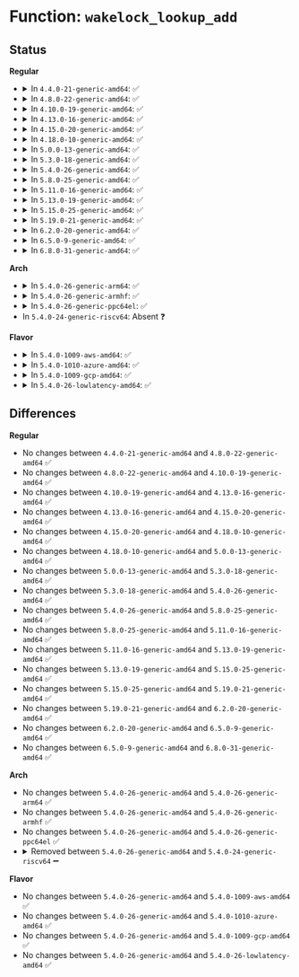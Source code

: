 # Function: <code>wakelock_lookup_add</code>

## Status
<b>Regular</b>
<ul>
<li>
<details>
<summary>In <code>4.4.0-21-generic-amd64</code>: ✅</summary>

```c
struct wakelock * wakelock_lookup_add(const char * name, size_t len, bool add_if_not_found)
```

```json
{
  "name": "wakelock_lookup_add",
  "collision_type": "Unique Static",
  "inline_type": "No",
  "funcs": [
    {
      "addr": 18446744071579721824,
      "name": "wakelock_lookup_add",
      "external": false,
      "loc": "kernel/power/wakelock.c:149",
      "file": "kernel/power/wakelock.c",
      "inline": "seen, unknown",
      "caller_inline": [],
      "caller_func": [
        "kernel/power/wakelock.c:pm_wake_lock",
        "kernel/power/wakelock.c:pm_wake_unlock"
      ]
    }
  ],
  "symbols": [
    {
      "addr": 18446744071579721824,
      "name": "wakelock_lookup_add",
      "section": ".text",
      "bind": "STB_LOCAL",
      "size": 354
    }
  ]
}
```
</details>
</li>
<li>
<details>
<summary>In <code>4.8.0-22-generic-amd64</code>: ✅</summary>

```c
struct wakelock * wakelock_lookup_add(const char * name, size_t len, bool add_if_not_found)
```

```json
{
  "name": "wakelock_lookup_add",
  "collision_type": "Unique Static",
  "inline_type": "No",
  "funcs": [
    {
      "addr": 18446744071579741920,
      "name": "wakelock_lookup_add",
      "external": false,
      "loc": "kernel/power/wakelock.c:149",
      "file": "kernel/power/wakelock.c",
      "inline": "seen, unknown",
      "caller_inline": [],
      "caller_func": [
        "kernel/power/wakelock.c:pm_wake_unlock",
        "kernel/power/wakelock.c:pm_wake_lock"
      ]
    }
  ],
  "symbols": [
    {
      "addr": 18446744071579741920,
      "name": "wakelock_lookup_add",
      "section": ".text",
      "bind": "STB_LOCAL",
      "size": 356
    }
  ]
}
```
</details>
</li>
<li>
<details>
<summary>In <code>4.10.0-19-generic-amd64</code>: ✅</summary>

```c
struct wakelock * wakelock_lookup_add(const char * name, size_t len, bool add_if_not_found)
```

```json
{
  "name": "wakelock_lookup_add",
  "collision_type": "Unique Static",
  "inline_type": "No",
  "funcs": [
    {
      "addr": 18446744071579769264,
      "name": "wakelock_lookup_add",
      "external": false,
      "loc": "kernel/power/wakelock.c:149",
      "file": "kernel/power/wakelock.c",
      "inline": "seen, unknown",
      "caller_inline": [],
      "caller_func": [
        "kernel/power/wakelock.c:pm_wake_unlock",
        "kernel/power/wakelock.c:pm_wake_lock"
      ]
    }
  ],
  "symbols": [
    {
      "addr": 18446744071579769264,
      "name": "wakelock_lookup_add",
      "section": ".text",
      "bind": "STB_LOCAL",
      "size": 356
    }
  ]
}
```
</details>
</li>
<li>
<details>
<summary>In <code>4.13.0-16-generic-amd64</code>: ✅</summary>

```c
struct wakelock * wakelock_lookup_add(const char * name, size_t len, bool add_if_not_found)
```

```json
{
  "name": "wakelock_lookup_add",
  "collision_type": "Unique Static",
  "inline_type": "No",
  "funcs": [
    {
      "addr": 18446744071579765456,
      "name": "wakelock_lookup_add",
      "external": false,
      "loc": "kernel/power/wakelock.c:149",
      "file": "kernel/power/wakelock.c",
      "inline": "seen, unknown",
      "caller_inline": [],
      "caller_func": [
        "kernel/power/wakelock.c:pm_wake_unlock",
        "kernel/power/wakelock.c:pm_wake_lock"
      ]
    }
  ],
  "symbols": [
    {
      "addr": 18446744071579765456,
      "name": "wakelock_lookup_add",
      "section": ".text",
      "bind": "STB_LOCAL",
      "size": 369
    }
  ]
}
```
</details>
</li>
<li>
<details>
<summary>In <code>4.15.0-20-generic-amd64</code>: ✅</summary>

```c
struct wakelock * wakelock_lookup_add(const char * name, size_t len, bool add_if_not_found)
```

```json
{
  "name": "wakelock_lookup_add",
  "collision_type": "Unique Static",
  "inline_type": "No",
  "funcs": [
    {
      "addr": 18446744071579798944,
      "name": "wakelock_lookup_add",
      "external": false,
      "loc": "kernel/power/wakelock.c:150",
      "file": "kernel/power/wakelock.c",
      "inline": "seen, unknown",
      "caller_inline": [],
      "caller_func": [
        "kernel/power/wakelock.c:pm_wake_unlock",
        "kernel/power/wakelock.c:pm_wake_lock"
      ]
    }
  ],
  "symbols": [
    {
      "addr": 18446744071579798944,
      "name": "wakelock_lookup_add",
      "section": ".text",
      "bind": "STB_LOCAL",
      "size": 369
    }
  ]
}
```
</details>
</li>
<li>
<details>
<summary>In <code>4.18.0-10-generic-amd64</code>: ✅</summary>

```c
struct wakelock * wakelock_lookup_add(const char * name, size_t len, bool add_if_not_found)
```

```json
{
  "name": "wakelock_lookup_add",
  "collision_type": "Unique Static",
  "inline_type": "No",
  "funcs": [
    {
      "addr": 18446744071579832512,
      "name": "wakelock_lookup_add",
      "external": false,
      "loc": "kernel/power/wakelock.c:150",
      "file": "kernel/power/wakelock.c",
      "inline": "seen, unknown",
      "caller_inline": [],
      "caller_func": [
        "kernel/power/wakelock.c:pm_wake_unlock",
        "kernel/power/wakelock.c:pm_wake_lock"
      ]
    }
  ],
  "symbols": [
    {
      "addr": 18446744071579832512,
      "name": "wakelock_lookup_add",
      "section": ".text",
      "bind": "STB_LOCAL",
      "size": 384
    }
  ]
}
```
</details>
</li>
<li>
<details>
<summary>In <code>5.0.0-13-generic-amd64</code>: ✅</summary>

```c
struct wakelock * wakelock_lookup_add(const char * name, size_t len, bool add_if_not_found)
```

```json
{
  "name": "wakelock_lookup_add",
  "collision_type": "Unique Static",
  "inline_type": "No",
  "funcs": [
    {
      "addr": 18446744071579878928,
      "name": "wakelock_lookup_add",
      "external": false,
      "loc": "kernel/power/wakelock.c:150",
      "file": "kernel/power/wakelock.c",
      "inline": "seen, unknown",
      "caller_inline": [],
      "caller_func": [
        "kernel/power/wakelock.c:pm_wake_unlock",
        "kernel/power/wakelock.c:pm_wake_lock"
      ]
    }
  ],
  "symbols": [
    {
      "addr": 18446744071579878928,
      "name": "wakelock_lookup_add",
      "section": ".text",
      "bind": "STB_LOCAL",
      "size": 384
    }
  ]
}
```
</details>
</li>
<li>
<details>
<summary>In <code>5.3.0-18-generic-amd64</code>: ✅</summary>

```c
struct wakelock * wakelock_lookup_add(const char * name, size_t len, bool add_if_not_found)
```

```json
{
  "name": "wakelock_lookup_add",
  "collision_type": "Unique Static",
  "inline_type": "No",
  "funcs": [
    {
      "addr": 18446744071579913424,
      "name": "wakelock_lookup_add",
      "external": false,
      "loc": "kernel/power/wakelock.c:150",
      "file": "kernel/power/wakelock.c",
      "inline": "seen, unknown",
      "caller_inline": [],
      "caller_func": [
        "kernel/power/wakelock.c:pm_wake_unlock",
        "kernel/power/wakelock.c:pm_wake_lock"
      ]
    }
  ],
  "symbols": [
    {
      "addr": 18446744071579913424,
      "name": "wakelock_lookup_add",
      "section": ".text",
      "bind": "STB_LOCAL",
      "size": 409
    }
  ]
}
```
</details>
</li>
<li>
<details>
<summary>In <code>5.4.0-26-generic-amd64</code>: ✅</summary>

```c
struct wakelock * wakelock_lookup_add(const char * name, size_t len, bool add_if_not_found)
```

```json
{
  "name": "wakelock_lookup_add",
  "collision_type": "Unique Static",
  "inline_type": "No",
  "funcs": [
    {
      "addr": 18446744071579963520,
      "name": "wakelock_lookup_add",
      "external": false,
      "loc": "kernel/power/wakelock.c:150",
      "file": "kernel/power/wakelock.c",
      "inline": "seen, unknown",
      "caller_inline": [],
      "caller_func": [
        "kernel/power/wakelock.c:pm_wake_unlock",
        "kernel/power/wakelock.c:pm_wake_lock"
      ]
    }
  ],
  "symbols": [
    {
      "addr": 18446744071579963520,
      "name": "wakelock_lookup_add",
      "section": ".text",
      "bind": "STB_LOCAL",
      "size": 423
    }
  ]
}
```
</details>
</li>
<li>
<details>
<summary>In <code>5.8.0-25-generic-amd64</code>: ✅</summary>

```c
struct wakelock * wakelock_lookup_add(const char * name, size_t len, bool add_if_not_found)
```

```json
{
  "name": "wakelock_lookup_add",
  "collision_type": "Unique Static",
  "inline_type": "No",
  "funcs": [
    {
      "addr": 18446744071580009088,
      "name": "wakelock_lookup_add",
      "external": false,
      "loc": "kernel/power/wakelock.c:150",
      "file": "kernel/power/wakelock.c",
      "inline": "seen, unknown",
      "caller_inline": [],
      "caller_func": [
        "kernel/power/wakelock.c:pm_wake_unlock",
        "kernel/power/wakelock.c:pm_wake_lock"
      ]
    }
  ],
  "symbols": [
    {
      "addr": 18446744071580009088,
      "name": "wakelock_lookup_add",
      "section": ".text",
      "bind": "STB_LOCAL",
      "size": 427
    }
  ]
}
```
</details>
</li>
<li>
<details>
<summary>In <code>5.11.0-16-generic-amd64</code>: ✅</summary>

```c
struct wakelock * wakelock_lookup_add(const char * name, size_t len, bool add_if_not_found)
```

```json
{
  "name": "wakelock_lookup_add",
  "collision_type": "Unique Static",
  "inline_type": "No",
  "funcs": [
    {
      "addr": 18446744071579986912,
      "name": "wakelock_lookup_add",
      "external": false,
      "loc": "kernel/power/wakelock.c:150",
      "file": "kernel/power/wakelock.c",
      "inline": "seen, unknown",
      "caller_inline": [],
      "caller_func": [
        "kernel/power/wakelock.c:pm_wake_unlock",
        "kernel/power/wakelock.c:pm_wake_lock"
      ]
    }
  ],
  "symbols": [
    {
      "addr": 18446744071579986912,
      "name": "wakelock_lookup_add",
      "section": ".text",
      "bind": "STB_LOCAL",
      "size": 427
    }
  ]
}
```
</details>
</li>
<li>
<details>
<summary>In <code>5.13.0-19-generic-amd64</code>: ✅</summary>

```c
struct wakelock * wakelock_lookup_add(const char * name, size_t len, bool add_if_not_found)
```

```json
{
  "name": "wakelock_lookup_add",
  "collision_type": "Unique Static",
  "inline_type": "No",
  "funcs": [
    {
      "addr": 18446744071579988752,
      "name": "wakelock_lookup_add",
      "external": false,
      "loc": "kernel/power/wakelock.c:150",
      "file": "kernel/power/wakelock.c",
      "inline": "seen, unknown",
      "caller_inline": [],
      "caller_func": [
        "kernel/power/wakelock.c:pm_wake_unlock",
        "kernel/power/wakelock.c:pm_wake_lock"
      ]
    }
  ],
  "symbols": [
    {
      "addr": 18446744071579988752,
      "name": "wakelock_lookup_add",
      "section": ".text",
      "bind": "STB_LOCAL",
      "size": 427
    }
  ]
}
```
</details>
</li>
<li>
<details>
<summary>In <code>5.15.0-25-generic-amd64</code>: ✅</summary>

```c
struct wakelock * wakelock_lookup_add(const char * name, size_t len, bool add_if_not_found)
```

```json
{
  "name": "wakelock_lookup_add",
  "collision_type": "Unique Static",
  "inline_type": "No",
  "funcs": [
    {
      "addr": 18446744071580120736,
      "name": "wakelock_lookup_add",
      "external": false,
      "loc": "kernel/power/wakelock.c:147",
      "file": "kernel/power/wakelock.c",
      "inline": "seen, unknown",
      "caller_inline": [],
      "caller_func": [
        "kernel/power/wakelock.c:pm_wake_unlock",
        "kernel/power/wakelock.c:pm_wake_lock"
      ]
    }
  ],
  "symbols": [
    {
      "addr": 18446744071580120736,
      "name": "wakelock_lookup_add",
      "section": ".text",
      "bind": "STB_LOCAL",
      "size": 427
    }
  ]
}
```
</details>
</li>
<li>
<details>
<summary>In <code>5.19.0-21-generic-amd64</code>: ✅</summary>

```c
struct wakelock * wakelock_lookup_add(const char * name, size_t len, bool add_if_not_found)
```

```json
{
  "name": "wakelock_lookup_add",
  "collision_type": "Unique Static",
  "inline_type": "No",
  "funcs": [
    {
      "addr": 18446744071580261584,
      "name": "wakelock_lookup_add",
      "external": false,
      "loc": "kernel/power/wakelock.c:147",
      "file": "kernel/power/wakelock.c",
      "inline": "seen, unknown",
      "caller_inline": [],
      "caller_func": [
        "kernel/power/wakelock.c:pm_wake_unlock",
        "kernel/power/wakelock.c:pm_wake_lock"
      ]
    }
  ],
  "symbols": [
    {
      "addr": 18446744071580261584,
      "name": "wakelock_lookup_add",
      "section": ".text",
      "bind": "STB_LOCAL",
      "size": 433
    }
  ]
}
```
</details>
</li>
<li>
<details>
<summary>In <code>6.2.0-20-generic-amd64</code>: ✅</summary>

```c
struct wakelock * wakelock_lookup_add(const char * name, size_t len, bool add_if_not_found)
```

```json
{
  "name": "wakelock_lookup_add",
  "collision_type": "Unique Static",
  "inline_type": "No",
  "funcs": [
    {
      "addr": 18446744071580467072,
      "name": "wakelock_lookup_add",
      "external": false,
      "loc": "kernel/power/wakelock.c:147",
      "file": "kernel/power/wakelock.c",
      "inline": "seen, unknown",
      "caller_inline": [],
      "caller_func": [
        "kernel/power/wakelock.c:pm_wake_unlock",
        "kernel/power/wakelock.c:pm_wake_lock"
      ]
    }
  ],
  "symbols": [
    {
      "addr": 18446744071580467072,
      "name": "wakelock_lookup_add",
      "section": ".text",
      "bind": "STB_LOCAL",
      "size": 433
    }
  ]
}
```
</details>
</li>
<li>
<details>
<summary>In <code>6.5.0-9-generic-amd64</code>: ✅</summary>

```c
struct wakelock * wakelock_lookup_add(const char * name, size_t len, bool add_if_not_found)
```

```json
{
  "name": "wakelock_lookup_add",
  "collision_type": "Unique Static",
  "inline_type": "No",
  "funcs": [
    {
      "addr": 18446744071580538528,
      "name": "wakelock_lookup_add",
      "external": false,
      "loc": "kernel/power/wakelock.c:147",
      "file": "kernel/power/wakelock.c",
      "inline": "seen, unknown",
      "caller_inline": [],
      "caller_func": [
        "kernel/power/wakelock.c:pm_wake_unlock",
        "kernel/power/wakelock.c:pm_wake_lock"
      ]
    }
  ],
  "symbols": [
    {
      "addr": 18446744071580538528,
      "name": "wakelock_lookup_add",
      "section": ".text",
      "bind": "STB_LOCAL",
      "size": 433
    }
  ]
}
```
</details>
</li>
<li>
<details>
<summary>In <code>6.8.0-31-generic-amd64</code>: ✅</summary>

```c
struct wakelock * wakelock_lookup_add(const char * name, size_t len, bool add_if_not_found)
```

```json
{
  "name": "wakelock_lookup_add",
  "collision_type": "Unique Static",
  "inline_type": "No",
  "funcs": [
    {
      "addr": 18446744071580600304,
      "name": "wakelock_lookup_add",
      "external": false,
      "loc": "kernel/power/wakelock.c:147",
      "file": "kernel/power/wakelock.c",
      "inline": "seen, unknown",
      "caller_inline": [],
      "caller_func": [
        "kernel/power/wakelock.c:pm_wake_unlock",
        "kernel/power/wakelock.c:pm_wake_lock"
      ]
    }
  ],
  "symbols": [
    {
      "addr": 18446744071580600304,
      "name": "wakelock_lookup_add",
      "section": ".text",
      "bind": "STB_LOCAL",
      "size": 480
    }
  ]
}
```
</details>
</li>
</ul>
<b>Arch</b>
<ul>
<li>
<details>
<summary>In <code>5.4.0-26-generic-arm64</code>: ✅</summary>

```c
struct wakelock * wakelock_lookup_add(const char * name, size_t len, bool add_if_not_found)
```

```json
{
  "name": "wakelock_lookup_add",
  "collision_type": "Unique Static",
  "inline_type": "No",
  "funcs": [
    {
      "addr": 18446603336491144384,
      "name": "wakelock_lookup_add",
      "external": false,
      "loc": "kernel/power/wakelock.c:150",
      "file": "kernel/power/wakelock.c",
      "inline": "seen, unknown",
      "caller_inline": [],
      "caller_func": [
        "kernel/power/wakelock.c:pm_wake_unlock",
        "kernel/power/wakelock.c:pm_wake_lock"
      ]
    }
  ],
  "symbols": [
    {
      "addr": 18446603336491144384,
      "name": "wakelock_lookup_add",
      "section": ".text",
      "bind": "STB_LOCAL",
      "size": 380
    }
  ]
}
```
</details>
</li>
<li>
<details>
<summary>In <code>5.4.0-26-generic-armhf</code>: ✅</summary>

```c
struct wakelock * wakelock_lookup_add(const char * name, size_t len, bool add_if_not_found)
```

```json
{
  "name": "wakelock_lookup_add",
  "collision_type": "Unique Static",
  "inline_type": "No",
  "funcs": [
    {
      "addr": 3225173600,
      "name": "wakelock_lookup_add",
      "external": false,
      "loc": "kernel/power/wakelock.c:150",
      "file": "kernel/power/wakelock.c",
      "inline": "seen, unknown",
      "caller_inline": [],
      "caller_func": [
        "kernel/power/wakelock.c:pm_wake_unlock",
        "kernel/power/wakelock.c:pm_wake_lock"
      ]
    }
  ],
  "symbols": [
    {
      "addr": 3225173600,
      "name": "wakelock_lookup_add",
      "section": ".text",
      "bind": "STB_LOCAL",
      "size": 416
    }
  ]
}
```
</details>
</li>
<li>
<details>
<summary>In <code>5.4.0-26-generic-ppc64el</code>: ✅</summary>

```c
struct wakelock * wakelock_lookup_add(const char * name, size_t len, bool add_if_not_found)
```

```json
{
  "name": "wakelock_lookup_add",
  "collision_type": "Unique Static",
  "inline_type": "No",
  "funcs": [
    {
      "addr": 13835058055284038768,
      "name": "wakelock_lookup_add",
      "external": false,
      "loc": "kernel/power/wakelock.c:150",
      "file": "kernel/power/wakelock.c",
      "inline": "seen, unknown",
      "caller_inline": [],
      "caller_func": [
        "kernel/power/wakelock.c:pm_wake_unlock",
        "kernel/power/wakelock.c:pm_wake_lock"
      ]
    }
  ],
  "symbols": [
    {
      "addr": 13835058055284038768,
      "name": "wakelock_lookup_add",
      "section": ".text",
      "bind": "STB_LOCAL",
      "size": 612
    }
  ]
}
```
</details>
</li>
<li>
In <code>5.4.0-24-generic-riscv64</code>: Absent ❓
</li>
</ul>
<b>Flavor</b>
<ul>
<li>
<details>
<summary>In <code>5.4.0-1009-aws-amd64</code>: ✅</summary>

```c
struct wakelock * wakelock_lookup_add(const char * name, size_t len, bool add_if_not_found)
```

```json
{
  "name": "wakelock_lookup_add",
  "collision_type": "Unique Static",
  "inline_type": "No",
  "funcs": [
    {
      "addr": 18446744071579932256,
      "name": "wakelock_lookup_add",
      "external": false,
      "loc": "kernel/power/wakelock.c:150",
      "file": "kernel/power/wakelock.c",
      "inline": "seen, unknown",
      "caller_inline": [],
      "caller_func": [
        "kernel/power/wakelock.c:pm_wake_unlock",
        "kernel/power/wakelock.c:pm_wake_lock"
      ]
    }
  ],
  "symbols": [
    {
      "addr": 18446744071579932256,
      "name": "wakelock_lookup_add",
      "section": ".text",
      "bind": "STB_LOCAL",
      "size": 423
    }
  ]
}
```
</details>
</li>
<li>
<details>
<summary>In <code>5.4.0-1010-azure-amd64</code>: ✅</summary>

```c
struct wakelock * wakelock_lookup_add(const char * name, size_t len, bool add_if_not_found)
```

```json
{
  "name": "wakelock_lookup_add",
  "collision_type": "Unique Static",
  "inline_type": "No",
  "funcs": [
    {
      "addr": 18446744071579870528,
      "name": "wakelock_lookup_add",
      "external": false,
      "loc": "kernel/power/wakelock.c:150",
      "file": "kernel/power/wakelock.c",
      "inline": "seen, unknown",
      "caller_inline": [],
      "caller_func": [
        "kernel/power/wakelock.c:pm_wake_unlock",
        "kernel/power/wakelock.c:pm_wake_lock"
      ]
    }
  ],
  "symbols": [
    {
      "addr": 18446744071579870528,
      "name": "wakelock_lookup_add",
      "section": ".text",
      "bind": "STB_LOCAL",
      "size": 423
    }
  ]
}
```
</details>
</li>
<li>
<details>
<summary>In <code>5.4.0-1009-gcp-amd64</code>: ✅</summary>

```c
struct wakelock * wakelock_lookup_add(const char * name, size_t len, bool add_if_not_found)
```

```json
{
  "name": "wakelock_lookup_add",
  "collision_type": "Unique Static",
  "inline_type": "No",
  "funcs": [
    {
      "addr": 18446744071579923792,
      "name": "wakelock_lookup_add",
      "external": false,
      "loc": "kernel/power/wakelock.c:150",
      "file": "kernel/power/wakelock.c",
      "inline": "seen, unknown",
      "caller_inline": [],
      "caller_func": [
        "kernel/power/wakelock.c:pm_wake_unlock",
        "kernel/power/wakelock.c:pm_wake_lock"
      ]
    }
  ],
  "symbols": [
    {
      "addr": 18446744071579923792,
      "name": "wakelock_lookup_add",
      "section": ".text",
      "bind": "STB_LOCAL",
      "size": 423
    }
  ]
}
```
</details>
</li>
<li>
<details>
<summary>In <code>5.4.0-26-lowlatency-amd64</code>: ✅</summary>

```c
struct wakelock * wakelock_lookup_add(const char * name, size_t len, bool add_if_not_found)
```

```json
{
  "name": "wakelock_lookup_add",
  "collision_type": "Unique Static",
  "inline_type": "No",
  "funcs": [
    {
      "addr": 18446744071579969808,
      "name": "wakelock_lookup_add",
      "external": false,
      "loc": "kernel/power/wakelock.c:150",
      "file": "kernel/power/wakelock.c",
      "inline": "seen, unknown",
      "caller_inline": [],
      "caller_func": [
        "kernel/power/wakelock.c:pm_wake_unlock",
        "kernel/power/wakelock.c:pm_wake_lock"
      ]
    }
  ],
  "symbols": [
    {
      "addr": 18446744071579969808,
      "name": "wakelock_lookup_add",
      "section": ".text",
      "bind": "STB_LOCAL",
      "size": 423
    }
  ]
}
```
</details>
</li>
</ul>

## Differences
<b>Regular</b>
<ul>
<li>
No changes between <code>4.4.0-21-generic-amd64</code> and <code>4.8.0-22-generic-amd64</code> ✅
</li>
<li>
No changes between <code>4.8.0-22-generic-amd64</code> and <code>4.10.0-19-generic-amd64</code> ✅
</li>
<li>
No changes between <code>4.10.0-19-generic-amd64</code> and <code>4.13.0-16-generic-amd64</code> ✅
</li>
<li>
No changes between <code>4.13.0-16-generic-amd64</code> and <code>4.15.0-20-generic-amd64</code> ✅
</li>
<li>
No changes between <code>4.15.0-20-generic-amd64</code> and <code>4.18.0-10-generic-amd64</code> ✅
</li>
<li>
No changes between <code>4.18.0-10-generic-amd64</code> and <code>5.0.0-13-generic-amd64</code> ✅
</li>
<li>
No changes between <code>5.0.0-13-generic-amd64</code> and <code>5.3.0-18-generic-amd64</code> ✅
</li>
<li>
No changes between <code>5.3.0-18-generic-amd64</code> and <code>5.4.0-26-generic-amd64</code> ✅
</li>
<li>
No changes between <code>5.4.0-26-generic-amd64</code> and <code>5.8.0-25-generic-amd64</code> ✅
</li>
<li>
No changes between <code>5.8.0-25-generic-amd64</code> and <code>5.11.0-16-generic-amd64</code> ✅
</li>
<li>
No changes between <code>5.11.0-16-generic-amd64</code> and <code>5.13.0-19-generic-amd64</code> ✅
</li>
<li>
No changes between <code>5.13.0-19-generic-amd64</code> and <code>5.15.0-25-generic-amd64</code> ✅
</li>
<li>
No changes between <code>5.15.0-25-generic-amd64</code> and <code>5.19.0-21-generic-amd64</code> ✅
</li>
<li>
No changes between <code>5.19.0-21-generic-amd64</code> and <code>6.2.0-20-generic-amd64</code> ✅
</li>
<li>
No changes between <code>6.2.0-20-generic-amd64</code> and <code>6.5.0-9-generic-amd64</code> ✅
</li>
<li>
No changes between <code>6.5.0-9-generic-amd64</code> and <code>6.8.0-31-generic-amd64</code> ✅
</li>
</ul>
<b>Arch</b>
<ul>
<li>
No changes between <code>5.4.0-26-generic-amd64</code> and <code>5.4.0-26-generic-arm64</code> ✅
</li>
<li>
No changes between <code>5.4.0-26-generic-amd64</code> and <code>5.4.0-26-generic-armhf</code> ✅
</li>
<li>
No changes between <code>5.4.0-26-generic-amd64</code> and <code>5.4.0-26-generic-ppc64el</code> ✅
</li>
<li>
<details>
<summary>Removed between <code>5.4.0-26-generic-amd64</code> and <code>5.4.0-24-generic-riscv64</code> ➖</summary>

```c
struct wakelock * wakelock_lookup_add(const char * name, size_t len, bool add_if_not_found)
```
</details>
</li>
</ul>
<b>Flavor</b>
<ul>
<li>
No changes between <code>5.4.0-26-generic-amd64</code> and <code>5.4.0-1009-aws-amd64</code> ✅
</li>
<li>
No changes between <code>5.4.0-26-generic-amd64</code> and <code>5.4.0-1010-azure-amd64</code> ✅
</li>
<li>
No changes between <code>5.4.0-26-generic-amd64</code> and <code>5.4.0-1009-gcp-amd64</code> ✅
</li>
<li>
No changes between <code>5.4.0-26-generic-amd64</code> and <code>5.4.0-26-lowlatency-amd64</code> ✅
</li>
</ul>
